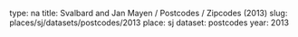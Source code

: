 type: na
title: Svalbard and Jan Mayen / Postcodes / Zipcodes (2013)
slug: places/sj/datasets/postcodes/2013
place: sj
dataset: postcodes
year: 2013
